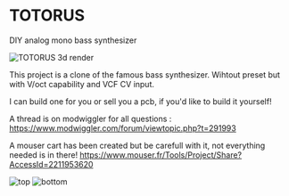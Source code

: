 # TOTORUS
DIY analog mono bass synthesizer

![TOTORUS 3d render](https://github.com/user-attachments/assets/d2aa1df5-af7b-4f4a-8d59-09051c064d37)


This project is a clone of the famous bass synthesizer. Wihtout preset  but with V/oct capability and VCF CV input.

I can build one for you or sell you a pcb, if you'd like to build it yourself!

A thread is on modwiggler for all questions :
https://www.modwiggler.com/forum/viewtopic.php?t=291993

A mouser cart has been created but be carefull with it, not everything needed is in there!
https://www.mouser.fr/Tools/Project/Share?AccessId=2211953620


![top](https://github.com/user-attachments/assets/503515bf-9ade-4ad1-9f13-9e6227d5962f)
![bottom](https://github.com/user-attachments/assets/5b638b4b-dfe3-42db-9746-7fe493bcd346)


